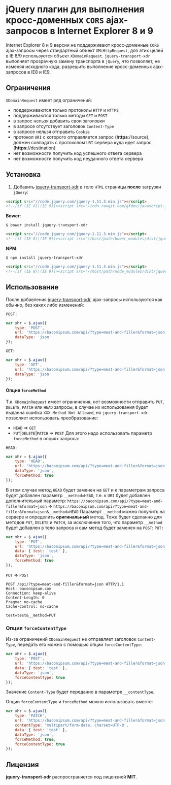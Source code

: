 # jQuery плагин для выполнения кросс-доменных `CORS` ajax-запросов в Internet Explorer 8 и 9

Internet Explorer 8 и 9 версии не поддерживают кросс-доменные `CORS` ajax-запросы через стандартный объект `XMLHttpRequest`,
для этих целей в IE 8/9 используется объект `XDomainRequest`. `jquery-transport-xdr` выполняет прозрачную замену транспорта в `jQuery`, что позволяет, не изменяя исходного кода, разрешить выполнение кросс-доменных ajax-запросов в IE8 и IE9.

## Ограничения
`XDomainRequest` имеет ряд ограничений:
* поддерживаются только протоколы `HTTP` и `HTTPS`
* поддерживаются только методы `GET` и `POST`
* в запрос нельзя добавить свои заголовки
* в запросе отсутствует заголовок `Content-Type`
* в запросе нельзя отправить `Cookie`
* протокол `URI` с которого отправляется запрос (**https**://source), должен совпадать с протоколом `URI` сервера куда идет запрос (**https**://destination)
* нет возможности получить код успешного ответа сервера
* нет возможности получить код неудачного ответа сервера

## Установка
1. Добавить [jquery-transport-xdr](http://cdn.rawgit.com/gfdev/javascript-jquery-transport-xdr/master/dist/jquery.transport.xdr.min.js) в тело `HTML` страницы **после** загрузки `jQuery`:
```html
<script src="//code.jquery.com/jquery-1.11.3.min.js"></script>
<!--[if (IE 8)|(IE 9)]><script src="//cdn.rawgit.com/gfdev/javascript-jquery-transport-xdr/master/dist/jquery.transport.xdr.min.js"></script><![endif]-->
```
**Bower**:
```
$ bower install jquery-transport-xdr
```
```html
<script src="//code.jquery.com/jquery-1.11.3.min.js"></script>
<!--[if (IE 8)|(IE 9)]><script src="//host/path/bower_modules/dist/jquery.transport.xdr.min.js"></script><![endif]-->
```
**NPM**:
```
$ npm install jquery-transport-xdr
```
```html
<script src="//code.jquery.com/jquery-1.11.3.min.js"></script>
<!--[if (IE 8)|(IE 9)]><script src="//host/path/node_modules/dist/jquery.transport.xdr.min.js"></script><![endif]-->
```

## Использование
После добавления [jquery-transport-xdr](http://cdn.rawgit.com/gfdev/javascript-jquery-transport-xdr/master/dist/jquery.transport.xdr.min.js), ajax-запросы используются как обычно, без каких либо изменений:

`POST:`
```javascript
var xhr = $.ajax({
    type: 'POST',
    url: 'https://baconipsum.com/api/?type=meat-and-filler&format=json',
    dataType: 'json'
});
```
`GET:`
```javascript
var xhr = $.ajax({
    type: 'GET',
    url: 'https://baconipsum.com/api/?type=meat-and-filler&format=json',
    dataType: 'json'
});
```

#### Опция `forceMethod`
Т.к. `XDomainRequest` имеет ограничения, нет возможности отправить `PUT`, `DELETE`, `PATCH` или `HEAD` запросы, в случае их использования будет выданна ошибка
`XXX Method Not Allowed`, но `jquery-transport-xdr` позволяет использовать преобразование:
* `HEAD` => `GET`
* `PUT`|`DELETE`|`PATCH` => `POST`
Для этого надо использовать параметр `forceMethod` в опциях запроса:

`HEAD:`
```javascript
var xhr = $.ajax({
    type: 'HEAD',
    url: 'https://baconipsum.com/api/?type=meat-and-filler&format=json',
    dataType: 'json',
    forceMethod: true
});
```
В этом случае метод `HEAD` будет заменен на `GET` и к параметрам запроса будет добавлен параметр `__method=HEAD`, т.е. к `URI` будет добавлен дополнительный параметр:
`https://baconipsum.com/api/?type=meat-and-filler&format=json` => `https://baconipsum.com/api/?type=meat-and-filler&format=json&__method=HEAD`
Парамерт `__method` можно получить на сервере и определить **оригинальный** метод.
Тоже будет сделанно для методов `PUT`, `DELETE` и `PATCH`, за исключение того, что параметр `__method` будет добавлен в тело запроса и сам метод будет заменен на `POST`:
`PUT:`
```javascript
var xhr = $.ajax({
    type: 'PUT',
    url: 'https://baconipsum.com/api/?type=meat-and-filler&format=json',
    data: { test: 'test' },
    dataType: 'json',
    forceMethod: true
});
```
`PUT` => `POST`
```
POST /api/?type=meat-and-filler&format=json HTTP/1.1
Host: baconipsum.com
Connection: keep-alive
Content-Length: 0
Pragma: no-cache
Cache-Control: no-cache

test=test&__method=PUT
```

### Опция `forceContentType`
Из-за ограничений `XDomainRequest` не отправляет заголовок `Content-Type`, передать его можно с помощью опции `forceContentType`:
```javascript
var xhr = $.ajax({
    type: 'POST',
    url: 'https://baconipsum.com/api/?type=meat-and-filler&format=json',
    data: { test: 'test' },
    dataType: 'json',
    forceContentType: true
});
```
Значение `Content-Type` будет переданно в параметре `__contentType`.

Опции `forceContentType` и `forceMethod` можно использовать вместе:

```javascript
var xhr = $.ajax({
    type: 'PATCH',
    url: 'https://baconipsum.com/api/?type=meat-and-filler&format=json',
    contentType: 'multipart/form-data; charset=UTF-8',
    data: { test: 'test' },
    dataType: 'json',
    forceMethod: true,
    forceContentType: true
});
```

## Лицензия
**jquery-transport-xdr** распространяется под лицензией **MIT**.
